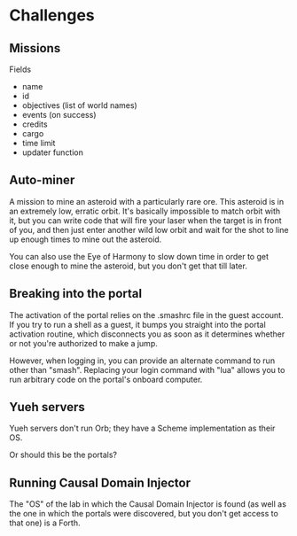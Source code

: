 # Challenges

## Missions

Fields

* name
* id
* objectives (list of world names)
* events (on success)
* credits
* cargo
* time limit
* updater function

## Auto-miner

A mission to mine an asteroid with a particularly rare ore. This
asteroid is in an extremely low, erratic orbit. It's basically
impossible to match orbit with it, but you can write code that will
fire your laser when the target is in front of you, and then just
enter another wild low orbit and wait for the shot to line up enough
times to mine out the asteroid.

You can also use the Eye of Harmony to slow down time in order to get
close enough to mine the asteroid, but you don't get that till later.

## Breaking into the portal

The activation of the portal relies on the .smashrc file in the guest
account. If you try to run a shell as a guest, it bumps you straight
into the portal activation routine, which disconnects you as soon as
it determines whether or not you're authorized to make a jump.

However, when logging in, you can provide an alternate command to run
other than "smash". Replacing your login command with "lua" allows you
to run arbitrary code on the portal's onboard computer.

## Yueh servers

Yueh servers don't run Orb; they have a Scheme implementation as their OS.

Or should this be the portals?

## Running Causal Domain Injector

The "OS" of the lab in which the Causal Domain Injector is found (as
well as the one in which the portals were discovered, but you don't
get access to that one) is a Forth.
